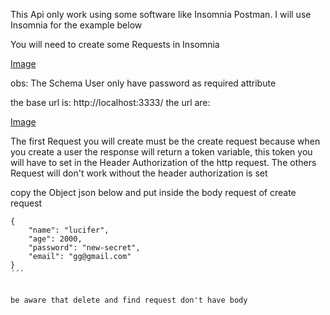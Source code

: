 This Api only work using some software like Insomnia Postman.
I will use Insomnia for the example below

You will need to create some Requests in Insomnia

[Image](https://imgur.com/a/8DO4r9L)

obs: The Schema User only have password as required attribute

the base url is: http://localhost:3333/
the url are:

[Image](https://imgur.com/a/gI9UnuJ)

The first Request you will create must be the create request
because when you create a user the response will return a token variable, this token you will have to set in the Header Authorization of the http request. The others Request will don't work without the header authorization is set

copy the Object json below and put inside the body request of create request

```
{
	"name": "lucifer",
	"age": 2000,
	"password": "new-secret",
	"email": "gg@gmail.com"
}
´´´


be aware that delete and find request don't have body
```
